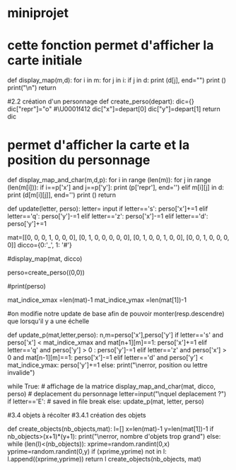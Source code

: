 # miniprojet
# cette fonction permet d'afficher la carte initiale
def display_map(m,d):
    for i in m:
        for j in i:
            if j in d:
                print (d[j], end="")
        print ()
    print("\n")
    return

#2.2 création d'un personnage
def create_perso(depart):
    dic={}
    dic["repr"]="o" #\U0001f412
    dic["x"]=depart[0]
    dic["y"]=depart[1]
    return dic
    

# permet  d'afficher la carte et la position du personnage
def display_map_and_char(m,d,p):
    for i in range (len(m)):
        for j in range (len(m[i])):
            if i==p['x'] and j==p['y']:
                print (p['repr'], end='')
            elif m[i][j] in d:
                print (d[m[i][j]], end='')
        print ()
    return


def update(letter, perso):
    letter= input
    if letter=='s':
        perso['x']+=1
    elif letter=='q':
        perso['y']-=1
    elif letter=='z':
        perso['x']-=1
    elif letter=='d':        
        perso['y']+=1


mat=[[0, 0, 0, 1, 0, 0, 0],
[0, 1, 0, 0, 0, 0, 0],
[0, 1, 0, 0, 1, 0, 0],
[0, 0, 1, 0, 0, 0, 0]]
dicco={0:'_', 1: '#'}

#display_map(mat, dicco)

perso=create_perso((0,0))

#print(perso)


mat_indice_xmax =len(mat)-1
mat_indice_ymax =len(mat[1])-1


#on modifie notre update de base afin de pouvoir monter(resp.descendre) que lorsqu'il y a une échelle

def  update_p(mat,letter,perso):
     n,m=perso['x'],perso['y']
     if letter=='s' and perso['x'] < mat_indice_xmax and mat[n+1][m]==1:
         perso['x']+=1
     elif letter=='q' and perso['y'] > 0 :
         perso['y']-=1
     elif letter=='z'  and perso['x'] > 0 and mat[n-1][m]==1:
         perso['x']-=1
     elif letter=='d' and perso['y'] < mat_indice_ymax: 
        perso['y']+=1
     else:
         print("\nerror, position ou lettre invalide")

while True:
    # affichage de la matrice 
    display_map_and_char(mat, dicco, perso)
    # deplacement du personnage
    letter=input("\nquel deplacement ?")
    if letter=='E':
        #  saved in file
        break
    else:
        update_p(mat, letter, perso)


#3.4 objets à récolter
#3.4.1 création des objets

def create_objects(nb_objects,mat):
   l=[]
   x=len(mat)-1
   y=len(mat[1])-1
   if nb_objects>(x+1)*(y+1):
      print("\nerror, nombre d'objets trop grand")
   else:
       while (len(l)<(nb_objects)):
            xprime=random.randint(0,x)
            yprime=random.randint(0,y)
            if (xprime,yprime) not in l:
               l.append((xprime,yprime))
       return l
create_objects(nb_objects, mat)
